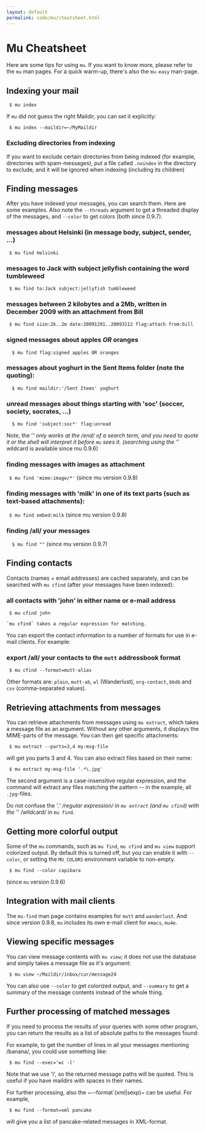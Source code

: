 ```yaml
---
layout: default
permalink: code/mu/cheatsheet.html
---
```


# Mu Cheatsheet

  Here are some tips for using `mu`. If you want to know more, please
  refer to the `mu` man pages. For a quick warm-up, there's also the
  `mu-easy` man-page.
 
## Indexing your mail
``` $ mu index```

If `mu` did not guess the right Maildir, you can set it explicitly:

``` $ mu index --maildir=~/MyMaildir```

### Excluding directories from indexing

If you want to exclude certain directories from being indexed (for example,
directories with spam-messages), put a file called `.noindex` in the directory
to exclude, and it will be ignored when indexing (including its children)

## Finding messages

After you have indexed your messages, you can search them. Here are some
examples. Also note the `--threads` argument to get a threaded display of
the messages, and `--color` to get colors (both since 0.9.7).

### messages about Helsinki (in message body, subject, sender, ...)
``` $ mu find Helsinki```

### messages to Jack with subject jellyfish containing the word tumbleweed
``` $ mu find to:Jack subject:jellyfish tumbleweed```

### messages between 2 kilobytes and a 2Mb, written in December 2009 with an attachment from Bill
``` $ mu find size:2k..2m date:20091201..20093112 flag:attach from:bill```

### signed messages about apples *OR* oranges
```  $ mu find flag:signed apples OR oranges```

### messages about yoghurt in the Sent Items folder (note the quoting):
```  $ mu find maildir:'/Sent Items' yoghurt```


### unread messages about things starting with 'soc' (soccer, society, socrates, ...)
```  $ mu find 'subject:soc*' flag:unread```

Note, the '*' only works at the /end/ of a search term, and you need to
quote it or the shell will interpret it before `mu` sees it.
(searching using the '*' wildcard is available since mu 0.9.6)

### finding messages with images as attachment
```  $ mu find 'mime:image/*' ```
	(since mu version 0.9.8)

### finding messages with 'milk' in one of its text parts (such as text-based attachments):
```  $ mu find embed:milk ```
	(since mu version 0.9.8)

### finding /all/ your messages
```  $ mu find ""```
	(since mu version 0.9.7)

## Finding contacts

Contacts (names + email addresses) are cached separately, and can be
searched with `mu cfind` (after your messages have been indexed):

### all contacts with 'john' in either name or e-mail address
``` $ mu cfind john```

    `mu cfind` takes a regular expression for matching.

You can export the contact information to a number of formats for use
in e-mail clients. For example:

### export /all/ your contacts to the `mutt` addressbook format
``` $ mu cfind --format=mutt-alias```

Other formats are: `plain`, `mutt-ab`, `wl` (Wanderlust), `org-contact`,
`bbdb` and `csv` (comma-separated values).

## Retrieving attachments from messages

You can retrieve attachments from messages using `mu extract`, which takes a
message file as an argument. Without any other arguments, it displays the
MIME-parts of the message. You can then get specific attachments:

``` $ mu extract --parts=3,4 my-msg-file```

will get you parts 3 and 4. You can also extract files based on their name:

``` $ mu extract my-msg-file '.*\.jpg'```

The second argument is a case-insensitive regular expression, and the command
will extract any files matching the pattern -- in the example, all
`.jpg`-files.

Do not confuse the '.*' /regular expression/ in `mu extract` (and `mu
cfind`) with the '*' /wildcard/ in `mu find`.

## Getting more colorful output

Some of the `mu` commands, such as `mu find`, `mu cfind` and `mu view`
support colorized output. By default this is turned off, but you can enable
it with `--color`, or setting the `MU_COLORS` environment variable to
non-empty.

``` $ mu find --color capibara```

   (since `mu` version 0.9.6)

## Integration with mail clients

The `mu-find` man page contains examples for `mutt` and `wanderlust`. And
since version 0.9.8, `mu` includes its own e-mail client for `emacs`, `mu4e`.

## Viewing specific messages

You can view message contents with `mu view`; it does not use the database
and simply takes a message file as it's argument:

``` $ mu view ~/Maildir/inbox/cur/message24```

You can also use `--color` to get colorized output, and `--summary` to get a
summary of the message contents instead of the whole thing.

## Further processing of matched messages

If you need to process the results of your queries with some other program,
you can return the results as a list of absolute paths to the messages found:

For example, to get the number of lines in all your messages mentioning
/banana/, you could use something like:

``` $ mu find --exec='wc -l'```

Note that we use 'l', so the returned message paths will be quoted. This is
useful if you have maildirs with spaces in their names.

For further processing, also the ~--format`(xml|sexp)~ can be useful. For
example,

``` $ mu find --format=xml pancake```

will give you a list of pancake-related messages in XML-format.

